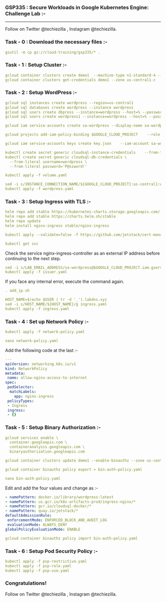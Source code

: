 ### GSP335 : Secure Workloads in Google Kubernetes Engine: Challenge Lab :-

----------------------------------------------------------------------------------------------------------------------------------------------

Follow on Twitter @techiezilla , Instagram @techiezilla.


### Task - 0 : Download the necessary files :-

```yaml
gsutil -m cp gs://cloud-training/gsp335/* .
```

### Task - 1 : Setup Cluster :-

```yaml
gcloud container clusters create demo1  --machine-type n1-standard-4 --num-nodes 2 --zone us-central1-c --enable-network-policy
gcloud container clusters get-credentials demo1 --zone us-central1-c
```

### Task - 2 : Setup WordPress :-

```yaml
gcloud sql instances create wordpress --region=us-central1
gcloud sql databases create wordpress --instance wordpress
gcloud sql users create dbpress --instance=wordpress --host=% --password='P@ssword!'
gcloud sql users create wordpress1 --instance=wordpress --host=% --password='P@ssword!'
```

```yaml
gcloud iam service-accounts create sa-wordpress --display-name sa-wordpress
```

```yaml
gcloud projects add-iam-policy-binding $GOOGLE_CLOUD_PROJECT    --role roles/cloudsql.client  --member serviceAccount:sa-wordpress@$GOOGLE_CLOUD_PROJECT.iam.gserviceaccount.com
```

```yaml
gcloud iam service-accounts keys create key.json    --iam-account sa-wordpress@$GOOGLE_CLOUD_PROJECT.iam.gserviceaccount.com
```

```yaml
kubectl create secret generic cloudsql-instance-credentials    --from-file key.json
kubectl create secret generic cloudsql-db-credentials \
  --from-literal username=wordpress \
  --from-literal password='P@ssword!'
```

```yaml
kubectl apply -f volume.yaml
```

```yaml
sed -i s/INSTANCE_CONNECTION_NAME/${GOOGLE_CLOUD_PROJECT}:us-central1:wordpress/g wordpress.yaml
kubectl apply -f wordpress.yaml
```

### Task - 3 : Setup Ingress with TLS :-

```yaml
helm repo add stable https://kubernetes-charts.storage.googleapis.com/
helm repo add stable https://charts.helm.sh/stable
helm repo update
helm install nginx-ingress stable/nginx-ingress
```

```yaml
kubectl apply --validate=false -f https://github.com/jetstack/cert-manager/releases/download/v0.16.0/cert-manager.yaml
```

```yaml
kubectl get svc
```

Check the service nginx-ingress-controller as an external IP address before continuing to the next step.

```yaml
sed -i s/LAB_EMAIL_ADDRESS/sa-wordpress@$GOOGLE_CLOUD_PROJECT.iam.gserviceaccount.com/g issuer.yaml
kubectl apply -f issuer.yaml
```

If you face any internal error, execute the command again.

```yaml
. add_ip.sh
```

```yaml
HOST_NAME=$(echo $USER | tr -d '_').labdns.xyz
sed -i s/HOST_NAME/${HOST_NAME}/g ingress.yaml
kubectl apply -f ingress.yaml
```

### Task - 4 : Set up Network Policy :-

```yaml
kubectl apply -f network-policy.yaml
```

```yaml
nano network-policy.yaml
```

Add the following code at the last :-

```yaml
---
apiVersion: networking.k8s.io/v1
kind: NetworkPolicy
metadata:
 name: allow-nginx-access-to-internet
spec:
 podSelector:
  matchLabels:
    app: nginx-ingress
 policyTypes:
 - Ingress
 ingress:
 - {}
```

### Task - 5 : Setup Binary Authorization :-

```yaml
gcloud services enable \
  container.googleapis.com \
  containeranalysis.googleapis.com \
  binaryauthorization.googleapis.com
```

```yaml
gcloud container clusters update demo1 --enable-binauthz --zone us-central1-c
```

```yaml
gcloud container binauthz policy export > bin-auth-policy.yaml
```

```yaml
nano bin-auth-policy.yaml
```

Edit and add the four values and change as :-

```yaml
- namePattern: docker.io/library/wordpress:latest
- namePattern: us.gcr.io/k8s-artifacts-prod/ingress-nginx/*
- namePattern: gcr.io/cloudsql-docker/*
- namePattern: quay.io/jetstack/*
defaultAdmissionRule:
 enforcementMode: ENFORCED_BLOCK_AND_AUDIT_LOG
 evaluationMode: ALWAYS_DENY
globalPolicyEvaluationMode: ENABLE
```

```yaml
gcloud container binauthz policy import bin-auth-policy.yaml
```

### Task - 6 : Setup Pod Security Policy :-

```yaml
kubectl apply -f psp-restrictive.yaml
kubectl apply -f psp-role.yaml
kubectl apply -f psp-use.yaml
```

### Congratulations!

Follow on Twitter @techiezilla , Instagram @techiezilla.
